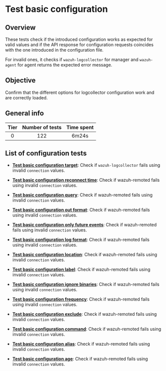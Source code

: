 # Test basic configuration

## Overview 

These tests check if the introduced configuration works as expected for valid values and if the API 
response for configuration requests coincides with the one introduced in the configuration file.

For invalid ones, it checks if `wazuh-logcollector` for manager and `wazuh-agent` for agent returns 
the expected error message.

## Objective

Confirm that the different options for logcollector configuration work and are correctly loaded.

## General info

|Tier | Number of tests | Time spent |
|:--:|:--:|:--:|
| 0 | 122 | 6m24s |

## List of configuration tests

- **[Test basic configuration target](test_basic_configuration_target.md)**: Check if `wazuh-logcollector` 
  fails using invalid `connection` values.

- **[Test basic configuration reconnect time](test_basic_configuration_reconnect_time.md)**: Check if wazuh-remoted 
  fails using invalid `connection` values.

- **[Test basic configuration query](test_basic_configuration_query.md)**: Check if wazuh-remoted 
  fails using invalid `connection` values.
  
- **[Test basic configuration out format](test_basic_configuration_out_format.md)**: Check if wazuh-remoted 
  fails using invalid `connection` values.
  
- **[Test basic configuration only future events](test_basic_configuration_only_future_events.md)**: Check if wazuh-remoted 
  fails using invalid `connection` values.
  
- **[Test basic configuration log format](test_basic_configuration_log_format.md)**: Check if wazuh-remoted 
fails using invalid `connection` values.

- **[Test basic configuration location](test_basic_configuration_location.md)**: Check if wazuh-remoted 
fails using invalid `connection` values.

- **[Test basic configuration label](test_basic_configuration_label.md)**: Check if wazuh-remoted 
fails using invalid `connection` values.

- **[Test basic configuration ignore binaries](test_basic_configuration_ignore_binaries.md)**: Check if wazuh-remoted 
fails using invalid `connection` values.
  
- **[Test basic configuration frequency](test_basic_configuration_frequency.md)**: Check if wazuh-remoted 
fails using invalid `connection` values.
  
- **[Test basic configuration exclude](test_basic_configuration_exclude.md)**: Check if wazuh-remoted 
fails using invalid `connection` values.
  
- **[Test basic configuration command](test_basic_configuration_command.md)**: Check if wazuh-remoted 
fails using invalid `connection` values.
  
- **[Test basic configuration alias](test_basic_configuration_alias.md)**: Check if wazuh-remoted 
fails using invalid `connection` values.
  
- **[Test basic configuration age](test_basic_configuration_age.md)**: Check if wazuh-remoted 
fails using invalid `connection` values.

